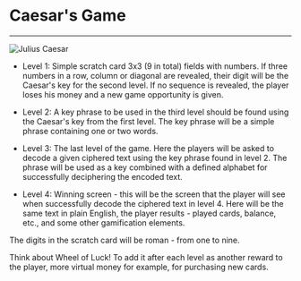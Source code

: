 # Caesar's Game

---
![Julius Caesar](https://github.com/mihailgaberov/ceasars-game/blob/main/caesar.jpeg)

* Level 1: Simple scratch card 3x3 (9 in total) fields with numbers. If three numbers in a row, column or diagonal are revealed, their digit will be the Caesar's key for the second level. If no sequence is revealed, the player loses his money and a new game opportunity is given.

* Level 2: A key phrase to be used in the third level should be found using the Caesar's key from the first level. The key phrase will be a simple phrase containing one or two words.

* Level 3: The last level of the game. Here the players will be asked to decode a given ciphered text using the key phrase found in level 2. The phrase will be used as a key combined with a defined alphabet for successfully deciphering the encoded text.

* Level 4: Winning screen - this will be the screen that the player will see when successfully decode the ciphered text in level 4. Here will be the same text in plain English, the player results - played cards, balance, etc., and some other gamification elements.

The digits in the scratch card will be roman - from one to nine.

Think about Wheel of Luck! To add it after each level as another reward to the player, more virtual money for example, for purchasing new cards.
